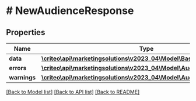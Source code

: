 # # NewAudienceResponse

## Properties

Name | Type | Description | Notes
------------ | ------------- | ------------- | -------------
**data** | [**\criteo\api\marketingsolutions\v2023_04\Model\BasicAudienceDefinition**](BasicAudienceDefinition.md) |  |
**errors** | [**\criteo\api\marketingsolutions\v2023_04\Model\AudienceError[]**](AudienceError.md) |  |
**warnings** | [**\criteo\api\marketingsolutions\v2023_04\Model\AudienceWarning[]**](AudienceWarning.md) |  |

[[Back to Model list]](../../README.md#models) [[Back to API list]](../../README.md#endpoints) [[Back to README]](../../README.md)
